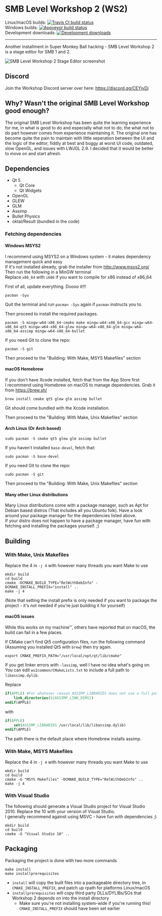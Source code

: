 SMB Level Workshop 2 (WS2)
==========================

Linux/macOS builds: [![Travis CI build status](https://travis-ci.org/CraftedCart/smblevelworkshop2.svg?branch=master)](https://travis-ci.org/CraftedCart/smblevelworkshop2)  
Windows builds: [![Appveyor build status](https://ci.appveyor.com/api/projects/status/xgkxkfuh5r8tu9is/branch/master?svg=true)](https://ci.appveyor.com/project/CraftedCart/smblevelworkshop2/branch/master)  
Development downloads: [![Development downloads](https://api.bintray.com/packages/craftedcart/the-workshop/smblevelworkshop2-develop/images/download.svg)](https://bintray.com/craftedcart/the-workshop/smblevelworkshop2-develop/_latestVersion)

---

Another installment in Super Monkey Ball hacking - SMB Level Workshop 2 is a stage editor for SMB 1 and 2.

![SMB Level Workshop 2 Stage Editor screenshot](https://i.imgur.com/X0bNIdN.png)

## Discord

Join the Workshop Discord server over here: https://discord.gg/CEYjvDj

## Why? Wasn't the original SMB Level Workshop good enough?

The original SMB Level Workshop has been quite the learning experience for me, in what is good to do and especially what not to do; the what not to do part however comes from experience maintaining it. The original one has become quite the pain to maintain with little seperation between the UI and the logic of the editor, fiddly at best and buggy at worst UI code, outdated, slow OpenGL, and issues with LWJGL 2.9. I decided that it would be better to move on and start afresh.

## Dependencies

- Qt 5
    - Qt Core
    - Qt Widgets
- OpenGL
- GLEW
- GLM
- Assimp
- Bullet Physics
- oktal/Result (bundled in the code)

### Fetching dependencies

#### Windows MSYS2
I recommend using MSYS2 on a Windows system - it makes dependency management quick and easy  
If it's not installed already, grab the installer from http://www.msys2.org/  
Then run the following in a MinGW terminal  
Replace `x86_64` with `i686` if you want to compile for x86 instead of x86_64  

First of all, update everything. Doooo it!!!

```shell
pacman -Syu
```

Quit the terminal and run `pacman -Syu` again if `pacman` instructs you to.

Then proceed to install the required packages.

```shell
pacman -S mingw-w64-x86_64-cmake make mingw-w64-x86_64-gcc mingw-w64-x86_64-qt5 mingw-w64-x86_64-glew mingw-w64-x86_64-glm mingw-w64-x86_64-assimp mingw-w64-x86_64-bullet
```

If you need Git to clone the repo:

```shell
pacman -S git
```

Then proceed to the "Building: With Make, MSYS Makefiles" section

#### macOS Homebrew

If you don't have Xcode installed, fetch that from the App Store first  
I recommend using Homebrew on macOS to manage dependencies. Grab it from https://brew.sh/

```shell
brew install cmake qt5 glew glm assimp bullet
```

Git should come bundled with the Xcode installation.

Then proceed to the "Building: With Make, Unix Makefiles" section

#### Arch Linux (Or Arch based)

```shell
sudo pacman -S cmake qt5 glew glm assimp bullet
```

If you haven't installed `base-devel`, fetch that:

```shell
sudo pacman -S base-devel
```

If you need Git to clone the repo:

```shell
sudo pacman -S git
```

Then proceed to the "Building: With Make, Unix Makefiles" section

#### Many other Linux distributions

Many Linux distributions come with a package manager, such as Apt for Debian based distros (That includes all you Ubuntu folk). Have a look around your package manager for the dependencies listed above.  
If your distro does not happen to have a package manager, have fun with fetching and installing the packages yourself. ;)

## Building

### With Make, Unix Makefiles

Replace the 4 in `-j 4` with however many threads you want Make to use

```shell
mkdir build
cd build
cmake -DCMAKE_BUILD_TYPE="RelWithDebInfo" -DCMAKE_INSTALL_PREFIX="install" ..
make -j 4
```

(Note that setting the install prefix is only needed if you want to package the project - it's not needed if you're just building it for yourself)

#### macOS issues

While this works on my machine™, others have reported that on macOS, the build can fail in a few places.

If CMake can't find Qt5 configuration files, run the following command (Assuming you installed Qt5 with `brew`) then try again.

```shell
export CMAKE_PREFIX_PATH="/usr/local/opt/qt/lib/cmake"
```

If you get linker errors with `-lassimp`, well I have no idea what's going on. You can edit `ws2common/CMakeLists.txt` to include a full path to `libassimp.dylib`.

Replace

```cmake
if(APPLE) #For whatever reason ASSIMP_LIBRARIES does not use a full path on macOS
    link_directories(${ASSIMP_LINK_DIRS})
endif(APPLE)
```

with

```cmake
if(APPLE)
    set(ASSIMP_LIBRARIES /usr/local/lib/libassimp.dylib)
endif(APPLE)
```

The path there is the default place where Homebrew installs assimp.

### With Make, MSYS Makefiles

Replace the 4 in `-j 4` with however many threads you want Make to use

```shell
mkdir build
cd build
cmake -G "MSYS Makefiles" -DCMAKE_BUILD_TYPE="RelWithDebInfo" ..
make -j 4
```

### With Visual Studio

The following should generate a Visual Studio project for Visual Studio 2010. Replace the 10 with your version of Visual Studio.  
I generally recommend against using MSVC - have fun with dependencies ;)

```shell
mkdir build
cd build
cmake -G "Visual Studio 10" ..
```

## Packaging

Packaging the project is done with two more commands

```shell
make install
make installprerequisites
```

- `install` will copy the built files into a packageable directory tree, in `CMAKE_INSTALL_PREFIX`, and patch up rpath for platforms Linux/macOS
- `installprerequisites` will copy third party DLLs/DYLIBs/SOs that Workshop 2 depends on into the install directory
    - Make sure you're not installing system-wide if you're running this! `CMAKE_INSTALL_PREFIX` should have been set earlier

